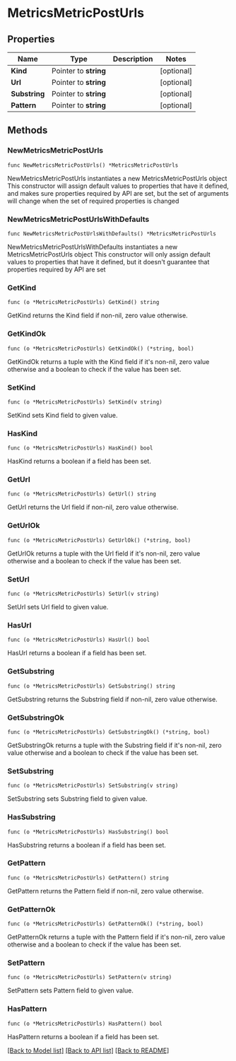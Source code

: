 # MetricsMetricPostUrls

## Properties

Name | Type | Description | Notes
------------ | ------------- | ------------- | -------------
**Kind** | Pointer to **string** |  | [optional] 
**Url** | Pointer to **string** |  | [optional] 
**Substring** | Pointer to **string** |  | [optional] 
**Pattern** | Pointer to **string** |  | [optional] 

## Methods

### NewMetricsMetricPostUrls

`func NewMetricsMetricPostUrls() *MetricsMetricPostUrls`

NewMetricsMetricPostUrls instantiates a new MetricsMetricPostUrls object
This constructor will assign default values to properties that have it defined,
and makes sure properties required by API are set, but the set of arguments
will change when the set of required properties is changed

### NewMetricsMetricPostUrlsWithDefaults

`func NewMetricsMetricPostUrlsWithDefaults() *MetricsMetricPostUrls`

NewMetricsMetricPostUrlsWithDefaults instantiates a new MetricsMetricPostUrls object
This constructor will only assign default values to properties that have it defined,
but it doesn't guarantee that properties required by API are set

### GetKind

`func (o *MetricsMetricPostUrls) GetKind() string`

GetKind returns the Kind field if non-nil, zero value otherwise.

### GetKindOk

`func (o *MetricsMetricPostUrls) GetKindOk() (*string, bool)`

GetKindOk returns a tuple with the Kind field if it's non-nil, zero value otherwise
and a boolean to check if the value has been set.

### SetKind

`func (o *MetricsMetricPostUrls) SetKind(v string)`

SetKind sets Kind field to given value.

### HasKind

`func (o *MetricsMetricPostUrls) HasKind() bool`

HasKind returns a boolean if a field has been set.

### GetUrl

`func (o *MetricsMetricPostUrls) GetUrl() string`

GetUrl returns the Url field if non-nil, zero value otherwise.

### GetUrlOk

`func (o *MetricsMetricPostUrls) GetUrlOk() (*string, bool)`

GetUrlOk returns a tuple with the Url field if it's non-nil, zero value otherwise
and a boolean to check if the value has been set.

### SetUrl

`func (o *MetricsMetricPostUrls) SetUrl(v string)`

SetUrl sets Url field to given value.

### HasUrl

`func (o *MetricsMetricPostUrls) HasUrl() bool`

HasUrl returns a boolean if a field has been set.

### GetSubstring

`func (o *MetricsMetricPostUrls) GetSubstring() string`

GetSubstring returns the Substring field if non-nil, zero value otherwise.

### GetSubstringOk

`func (o *MetricsMetricPostUrls) GetSubstringOk() (*string, bool)`

GetSubstringOk returns a tuple with the Substring field if it's non-nil, zero value otherwise
and a boolean to check if the value has been set.

### SetSubstring

`func (o *MetricsMetricPostUrls) SetSubstring(v string)`

SetSubstring sets Substring field to given value.

### HasSubstring

`func (o *MetricsMetricPostUrls) HasSubstring() bool`

HasSubstring returns a boolean if a field has been set.

### GetPattern

`func (o *MetricsMetricPostUrls) GetPattern() string`

GetPattern returns the Pattern field if non-nil, zero value otherwise.

### GetPatternOk

`func (o *MetricsMetricPostUrls) GetPatternOk() (*string, bool)`

GetPatternOk returns a tuple with the Pattern field if it's non-nil, zero value otherwise
and a boolean to check if the value has been set.

### SetPattern

`func (o *MetricsMetricPostUrls) SetPattern(v string)`

SetPattern sets Pattern field to given value.

### HasPattern

`func (o *MetricsMetricPostUrls) HasPattern() bool`

HasPattern returns a boolean if a field has been set.


[[Back to Model list]](../README.md#documentation-for-models) [[Back to API list]](../README.md#documentation-for-api-endpoints) [[Back to README]](../README.md)


